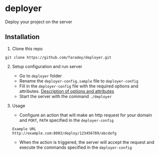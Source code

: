 # deployer
Deploy your project on the server

## Installation
1. Clone this repo
```
git clone https://github.com/faradey/deployer.git
```
2. Setup configuration and run server
    * Go to `deployer` folder
    * Rename the `deployer-config.sample` file to `deployer-config`
    * Fill in the `deployer-config` file with the required options and attributes. [Description of options and attributes](./docs/DEPLOYERCONFIG.md)
    * Start the server with the command `./deployer`
    
3. Usage
   * Configure an action that will make an http request for your domain and `PORT`, `PATH` specified in the `deployer-config`
   ```
   Example URL
   http://example.com:8083/deploy/123456789/abcdefg
   ```
   * When the action is triggered, the server will accept the request and execute the commands specified in the `deployer-config`